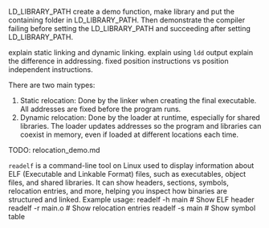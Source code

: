 LD_LIBRARY_PATH
create a demo function, make library and put the containing folder in LD_LIBRARY_PATH. Then demonstrate the compiler failing before setting the LD_LIBRARY_PATH and succeeding after setting LD_LIBRARY_PATH.

explain static linking and dynamic linking.
explain using `ldd` output
explain the difference in addressing. fixed position instructions vs position independent instructions.


There are two main types:

1. Static relocation: Done by the linker when creating the final executable. All addresses are fixed before the program runs.
2. Dynamic relocation: Done by the loader at runtime, especially for shared libraries. The loader updates addresses so the program and libraries can coexist in memory, even if loaded at different locations each time.

TODO: relocation_demo.md

`readelf` is a command-line tool on Linux used to display information about ELF (Executable and Linkable Format) files, such as executables, object files, and shared libraries. It can show headers, sections, symbols, relocation entries, and more, helping you inspect how binaries are structured and linked.
Example usage:
readelf -h main      # Show ELF header
readelf -r main.o    # Show relocation entries
readelf -s main      # Show symbol table